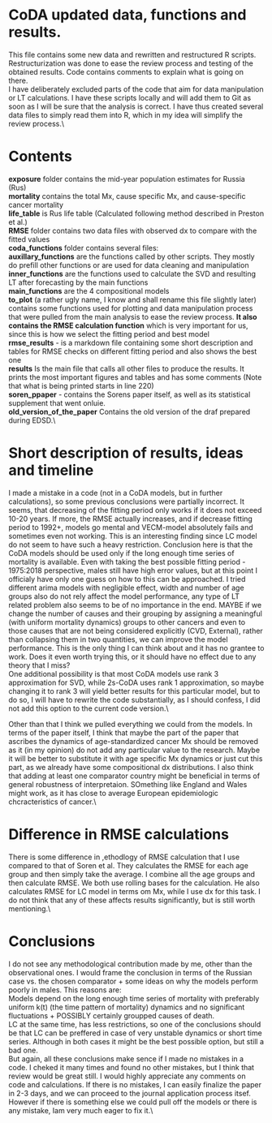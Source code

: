 # CoDA updated data, functions and results.
This file contains some new data and rewritten and restructured R scripts. Restructurization was done to ease the review process and testing of the obtained results. Code contains comments to explain what is going on there.\
I have deliberately excluded parts of the code that aim for data manipulation or LT calculations. I have these scripts locally and will add them to Git as soon as I will be sure that the analysis is correct. I have thus created several data files to simply read them into R, which in my idea will simplify the review process.\

# Contents
**exposure** folder contains the mid-year population estimates for Russia (Rus)\
**mortality** contains the total Mx, cause specific Mx, and cause-specific cancer mortality\
**life_table** is Rus life table (Calculated following method described in Preston et al.)\
**RMSE** folder contains two data files with observed dx to compare with the fitted values\
**coda_functions** folder contains several files:\
**auxillary_functions** are the functions called by other scripts. They mostly do prefill other functions or are used for data cleaning and manipulation\
**inner_functions** are the functions used to calculate the SVD and resulting LT after forecasting by the main functions\
**main_functions** are the 4 compositional models\
**to_plot** (a rather ugly name, I know and shall rename this file slightly later) contains some functions used for plotting and data manipulation process that were pulled from the main analysis to ease the review process. **It also contains the RMSE calculation function** which is very important for us, since this is how we select the fitting period and best model\
**rmse_results** - is a markdown file containing some short description and tables for RMSE checks on different fitting period and also shows the best one\
**results** Is the main file that calls all other files to produce the results. It prints the most important figures and tables and has some comments (Note that what is being printed starts in line 220)\
**soren_ppaper** - contains the Sorens paper itself, as well as its statistical supplement that went onluie.\
**old_version_of_the_paper** Contains the old version of the draf prepared during EDSD.\

# Short description of results, ideas and timeline
I made a mistake in a code (not in a CoDA models, but in further calculations), so some previous conclusions were partially incorrect. It seems, that decreasing of the fitting period only works if it does not exceed 10-20 years. If more, the RMSE actually increases, and if decrease fitting period to 1992+, models go mental and VECM-model absolutely fails and sometimes even not working. This is an interesting finding since LC model do not seem to have such a heavy restriction. Conclusion here is that the CoDA models should be used only if the long enough time series of mortality is available.
Even with taking the best possible fitting period - 1975:2018 perspective, males still have high error values, but at this point I officialy have only one guess on how to this can be approached. I tried different arima models with negligible effect, width and number of age groups also do not rely affect the model performance, any type of LT related problem also seems to be of no importance in the end. MAYBE if we change the number of causes and their grouping by assigning a meaningful (with uniform mortality dynamics) groups to other cancers and even to those causes that are not being considered explicitly (CVD, External), rather than collapsing them in two quantities, we can improve the model performance. This is the only thing I can think about and it has no grantee to work. Does it even worth trying this, or it should have no effect due to any theory that I miss?\
One additional possibility is that most CoDA models use rank 3 approximation for SVD, while 2s-CoDA uses rank 1 approximation, so maybe changing it to rank 3 will yield better results for this particular model, but to do so, I will have to rewrite the code substantially, as I should confess, I did not add this option to the current code version.\

Other than that I think we pulled everything we could from the models. In terms of the paper itself, I think that maybe the part of the paper that ascribes the dynamics of age-standardized cancer Mx should be removed as it (in my opinion) do not add any particular value to the research. Maybe it will be better to substitute it with age specific Mx dynamics or just cut this part, as we already have some compositional dx distributions. I also think that adding at least one comparator country might be beneficial in terms of general robustness of interpretaion. SOmething like England and Wales might work, as it has close to average European epidemiologic chcracteristics of cancer.\
 
# Difference in RMSE calculations
There is some difference in ,ethodlogy of RMSE calculation that I use compared to that of Soren et al. They calculates the RMSE for each age group and then simply take the average. I combine all the age groups and then calculate RMSE. We both use rolling bases for the calculation. He also calculates RMSE for LC model in terms om Mx, while I use dx for this task. I do not think that any of these affects results significantly, but is still worth mentioning.\

# Conclusions
I do not see any methodological contribution made by me, other than the observational ones. I would frame the conclusion in terms of the Russian case vs. the chosen comparator + some ideas on why the models perform poorly in males. This reasons are:\
Models depend on the long enough time series of mortality with preferably uniform k(t) (the time pattern of mortality) dynamics and no significant fluctuations + POSSIBLY certainly groupped causes of death.\
LC at the same time, has less restrictions, so one of the conclusions should be that LC can be preffered in case of very unstable dynamics or short time series. Although in both cases it might be the best possible option, but still a bad one.\
But again, all these conclusions make sence if I made no mistakes in a code. I cheked it many times and found no other mistakes, but I think that review would be great still. I would highly appreciate any comments on code and calculations. If there is no mistakes, I can easily finalize the paper in 2-3 days, and we can proceed to the journal application process itsef. However if there is something else we could pull off the models or there is any mistake, Iam very much eager to fix it.\
